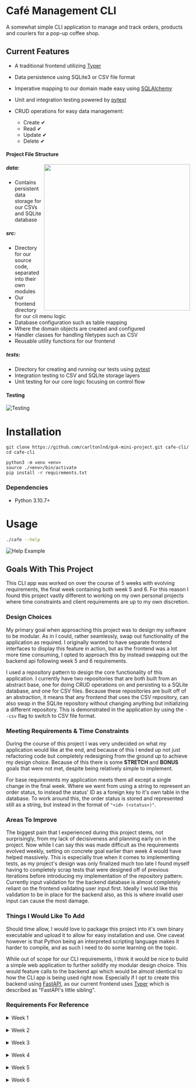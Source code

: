 # Café Management CLI

A somewhat simple CLI application to manage and track orders, products and couriers for a pop-up coffee shop.

## Current Features

- A traditional frontend utilizing [Typer](https://github.com/tiangolo/typer)
- Data persistence using SQLite3 or CSV file format
- Imperative mapping to our domain made easy using [SQLAlchemy](https://www.sqlalchemy.org/)
- Unit and integration testing powered by [pytest](https://docs.pytest.org/en/7.2.x/)
- CRUD operations for easy data management:

  - Create ✔
  - Read ✔
  - Update ✔
  - Delete ✔

#### Project File Structure

<img align="right" width="auto" height="400" src="https://i.ibb.co/52kCCGb/cafe-file-structure.png">

##### data:

- Contains persistent data storage for our CSVs and SQLite database

##### src:

- Directory for our source code, separated into their own modules
- Our frontend directory for our cli menu logic
- Database configuration such as table mapping
- Where the domain objects are created and configured
- Handler classes for handling filetypes such as CSV
- Reusable utility functions for our frontend

##### tests:

- Directory for creating and running our tests using [pytest](https://i.ibb.co/JyzT3XB/cafe-testing.png)
- Integration testing to CSV and SQLite storage layers
- Unit testing for our core logic focusing on control flow

#### Testing

![Testing](https://i.ibb.co/D9QkbfW/cafe-testing.png)

# Installation

```
git clone https://github.com/carltonlnd/guk-mini-project.git cafe-cli/
cd cafe-cli

python3 -m venv <env>
source ./<env>/bin/activate
pip install -r requirements.txt
```

### Dependencies

- Python 3.10.7+

# Usage

```sh
./cafe --help

```

![Help Example](https://i.ibb.co/PT0nssY/cafe-help.png)

## Goals With This Project

This CLI app was worked on over the course of 5 weeks with evolving requirements, the final week containing both week 5 and 6.
For this reason I found this project vastly different to working on my own personal projects where time constraints and client
requirements are up to my own discretion.

### Design Choices

My primary goal when approaching this project was to design my software to be modular. As in I could, rather seamlessly, swap out
functionality of the application as required. I originally wanted to have separate frontend interfaces to display this feature
in action, but as the frontend was a lot more time consuming, I opted to approach this by instead swapping out the backend api following
week 5 and 6 requirements.

I used a repository pattern to design the core functionality of this application. I currently have two repositories that are both built from
an abstract base, one for doing CRUD operations on and persisting to a SQLite database, and one for CSV files. Because these repositories are
built off of an abstraction, it means that any frontend that uses the CSV repository, can also swap in the SQLite repository without changing
anything but initializing a different repository. This is demonstrated in the application by using the `--csv` flag to switch to CSV file
format.

### Meeting Requirements & Time Constraints

During the course of this project I was very undecided on what my application would like at the end, and because of this I ended up not just
refactoring code but completely redesigning from the ground up to achieve my design choice. Because of this there is some **STRETCH** and
**BONUS** goals that were not met, despite being relatively simple to implement.

For base requirements my application meets them all except a single change in the final week. Where we went from using a string to represent an
order status, to instead the status' ID as a foreign key to it's own table in the database. To work around this, the order status is stored and
represented still as a string, but instead in the format of `"<id> (<status>)"`.

### Areas To Improve

The biggest pain that I experienced during this project stems, not surprisingly, from my lack of decisiveness and planning early on in the project.
Now while I can say this was made difficult as the requirements evolved weekly, setting on concrete goal earlier than week 4 would have helped
massively. This is especially true when it comes to implementing tests, as my project's design was only finalized much too late I found myself having
to completely scrap tests that were designed off of previous iterations before introducing my implementation of the repository pattern. Currently input
validation for the backend database is almost completely reliant on the frontend validating user input first. Ideally I would like this validation to be
in place for the backend also, as this is where invalid user input can cause the most damage.

### Things I Would Like To Add

Should time allow, I would love to package this project into it's own binary executable and upload it to allow for easy installation and use. One
caveat however is that Python being an interpreted scripting language makes it harder to compile, and as such I need to do some learning on the
topic.

While out of scope for our CLI requirements, I think it would be nice to build a simple web application to further solidify my modular design choice.
This would feature calls to the backend api which would be almost identical to how the CLI app is being used right now. Especially if I opt to create
this backend using [FastAPI](https://github.com/tiangolo/fastapi), as our current frontend uses [Typer](https://github.com/tiangolo/typer) which is
described as "FastAPI's little sibling".

### Requirements For Reference

<details>
<summary>Week 1</summary>
<br>
As a user I want to:
<ul>
<li>create a product and add it to a list</li>
<li>view all products</li>
<li>STRETCH update or delete a product</li>
<br>
<li>A product should just be a string containing its name, i.e: "Coke Zero"</li>
<li>A list of products should be a list of strings , i.e: ["Coke Zero"]</li>
</ul>
</details>
<br>
<details>
<summary>Week 2</summary>
<br>
As a user I want to:
<ul>
<li>create a product or order and add it to a list</li>
<li>view all products or orders</li>
<li>STRETCH I want to be able to update or delete a product or order</li>
<br>
<li>A product should just be a string containing its name, i.e: "Coke Zero"</li>
<li>A list of products should be a list of strings, i.e: ["Coke Zero"]</li>
<li>An order should be a dict, i.e:</li>

```python
{
  "customer_name": "John",
  "customer_address": "Unit 2, 12 Main Street, LONDON, WH1 2ER",
  "customer_phone": "0789887334",
  "status": "preparing"
}
```

<li>A list of orders should be a list of dicts, i.e: [{...}.{...}]</li>
</ul>
</details>
<br>
<details>
<summary>Week 3</summary>
<br>
As a user I want to:
<ul>
<li>create a product, courier, or order and add it to a list</li>
<li>view all products, couriers, or orders</li>
<li>update the status of an order</li>
<li>persist my data (products and couriers)</li>
<li>STRETCH update or delete a product, order, or courier</li>
<br>
<li>A product should just be a string containing its name, i.e: "Coke Zero"</li>
<li>A list of products should be a list of strings, i.e: ["Coke Zero"]</li>
<li>A courier should just be a string containing its name, i.e: "John"</li>
<li>A list of couriers should be a list of strings, i.e: ["John"]</li>
<li>An order should be a dict, i.e:</li>

```python
{
  "customer_name": "John",
  "customer_address": "Unit 2, 12 Main Street, LONDON, WH1 2ER",
  "customer_phone": "0789887334",
  "courier": 2,
  "status": "preparing"
}
```

<li>A list of orders should be a list of dicts, i.e: [{...}.{...}]</li>
<li>Data should be persisted to a .txt file on a new line for each courier or product, ie:</li>

```
John
Claire
```

</ul>
</details>
<br>
<details>
<summary>Week 4</summary>
<br>
As a user I want to:
<ul>
<li>create a product, courier, or order dictionary and add it to a list</li>
<li>view all products, couriers, or orders</li>
<li>update the status of an order</li>
<li>persist my data</li>
<li>STRETCH update or delete a product, order, or courier</li>
<li>BONUS list orders by status or courier</li>
<br>
<li>A product should be a dict, i.e:</li>

```python
{
"name": "Coke Zero",
"price": 0.8 # Float
}
```

<li>A courier should be a dict, i.e:</li>

```python
{
"name": "Bob",
"phone": "0789887889"
}
```

<li>An order should be a dict, i.e:</li>

```python
{
"customer_name": "John",
"customer_address": "Unit 2, 12 Main Street, LONDON, WH1 2ER",
"customer_phone": "0789887334",
"courier": 2, # Courier index
"status": "preparing",
"items": "1, 3, 4" # Product index
}
```

<li>Data should be persisted to a .csv file on a new line for each courier, order, or product, ie:</li>

```csv
John,"Unit 2, 12 Main Street, LONDON, WH1 2ER",2,preparing,"1,3,4"
```

</ul>
</details>
<br>
<details>
<summary>Week 5</summary>
<br>
As a user I want to:
<ul>
<li>create a product or courier and add it to a database table</li>
<li>create an order and add the order dictionary to a list</li>
<li>view all products, couriers, or orders</li>
<li>update the status of an order</li>
<li>persist my data</li>
<li>STRETCH update or delete a product, order, or courier</li>
<li>BONUS list orders by status or courier</li>
<li>BONUS track my product inventory</li>
<li>BONUS import/export my entities in CSV format</li>
<br>
<li>A row in the products table should contain the following information:</li>

```python
{
 "id": 4,
 "name": "Coke Zero",
 "price": 0.8
}
```

<li>A row in the couriers table should contain the following information:</li>

```python
{
 "id": 2,
 "name": "Bob",
 "phone": "0789887889"
}
```

<li>An order should be a dict, i.e:</li>

```python
{
 "customer_name": "John",
 "customer_address": "Unit 2, 12 Main Street, LONDON, WH1 2ER",
 "customer_phone": "0789887334",
 "courier": 2, # Courier ID
 "status": "preparing",
 "items": "1, 3, 4" # Product IDs
}
```

<li>Orders should be persisted to a .csv file on a new line for each order, ie:</li>

```csv
John,"Unit 2, 12 Main Street, LONDON, WH1 2ER",2,preparing,"1,3,4"
```

</ul>
</details>
<br>
<details>
<summary>Week 6</summary>
<br>
As a user I want to:
<ul>
<li>create a product, courier, or order and add it to a table</li>
<li>view all products, couriers, or orders</li>
<li>update the status of an order</li>
<li>persist my data in a database</li>
<li>STRETCH delete or update a product, order, or courier</li>
<li>BONUS display orders by status or courier</li>
<li>BONUS CRUD a list of customers</li>
<li>BONUS track my product inventory</li>
<li>BONUS import/export my entities in CSV format</li>
<br>
<li>A row in the products table should contain the following information:</li>

```python
{
 "id": 4,
 "name": "Coke Zero",
 "price": 0.8
}
```

<li>A row in the couriers table should contain the following information:</li>

```python
{
 "id": 2,
 "name": "Bob",
 "phone": "0789887889"
}
```

<li>A row in the orders table should contain the following information:</li>

```python
{
 "id": 1,
 "customer_name": "John",
 "customer_address": "Unit 2, 12 Main Street, LONDON, WH1 2ER",
 "customer_phone": "0789887334",
 "courier": 2, # Courier ID
 "status": 1, # Order status ID
 "items": "1, 3, 4" # Product IDs
}
```

<li>A row in the order_status table should contain the following information:</li>

```python
{
 "id": 1,
 "order_status": "preparing"
}
```
